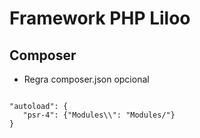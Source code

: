 # Framework PHP Liloo


## Composer 
- Regra composer.json opcional
<code>
"autoload": {
   "psr-4": {"Modules\\": "Modules/"}
}
</code>